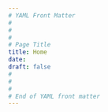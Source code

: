 ```yaml
---
# YAML Front Matter
#
#
#
# Page Title
title: Home
date: 
draft: false
#
#
#
# End of YAML front matter
---
```

